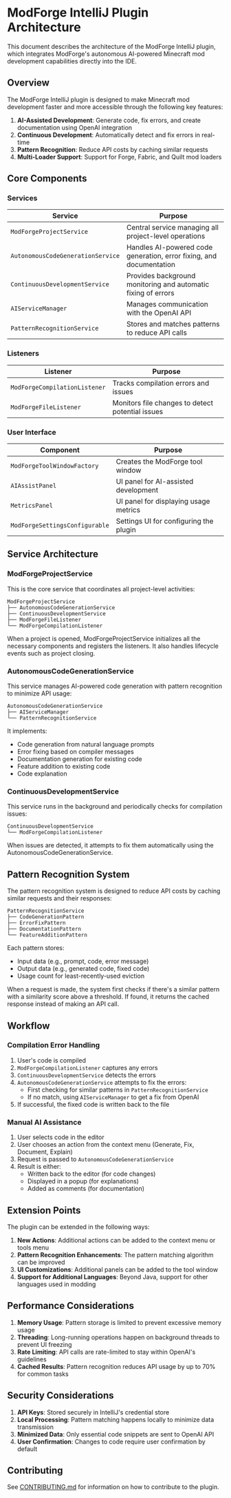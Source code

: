 # ModForge IntelliJ Plugin Architecture

This document describes the architecture of the ModForge IntelliJ plugin, which integrates ModForge's autonomous AI-powered Minecraft mod development capabilities directly into the IDE.

## Overview

The ModForge IntelliJ plugin is designed to make Minecraft mod development faster and more accessible through the following key features:

1. **AI-Assisted Development**: Generate code, fix errors, and create documentation using OpenAI integration
2. **Continuous Development**: Automatically detect and fix errors in real-time
3. **Pattern Recognition**: Reduce API costs by caching similar requests
4. **Multi-Loader Support**: Support for Forge, Fabric, and Quilt mod loaders

## Core Components

### Services

| Service | Purpose |
|---------|---------|
| `ModForgeProjectService` | Central service managing all project-level operations |
| `AutonomousCodeGenerationService` | Handles AI-powered code generation, error fixing, and documentation |
| `ContinuousDevelopmentService` | Provides background monitoring and automatic fixing of errors |
| `AIServiceManager` | Manages communication with the OpenAI API |
| `PatternRecognitionService` | Stores and matches patterns to reduce API calls |

### Listeners

| Listener | Purpose |
|----------|---------|
| `ModForgeCompilationListener` | Tracks compilation errors and issues |
| `ModForgeFileListener` | Monitors file changes to detect potential issues |

### User Interface

| Component | Purpose |
|-----------|---------|
| `ModForgeToolWindowFactory` | Creates the ModForge tool window |
| `AIAssistPanel` | UI panel for AI-assisted development |
| `MetricsPanel` | UI panel for displaying usage metrics |
| `ModForgeSettingsConfigurable` | Settings UI for configuring the plugin |

## Service Architecture

### ModForgeProjectService

This is the core service that coordinates all project-level activities:

```
ModForgeProjectService
├── AutonomousCodeGenerationService
├── ContinuousDevelopmentService
├── ModForgeFileListener
└── ModForgeCompilationListener
```

When a project is opened, ModForgeProjectService initializes all the necessary components and registers the listeners. It also handles lifecycle events such as project closing.

### AutonomousCodeGenerationService

This service manages AI-powered code generation with pattern recognition to minimize API usage:

```
AutonomousCodeGenerationService
├── AIServiceManager
└── PatternRecognitionService
```

It implements:
- Code generation from natural language prompts
- Error fixing based on compiler messages
- Documentation generation for existing code
- Feature addition to existing code
- Code explanation

### ContinuousDevelopmentService

This service runs in the background and periodically checks for compilation issues:

```
ContinuousDevelopmentService
└── ModForgeCompilationListener
```

When issues are detected, it attempts to fix them automatically using the AutonomousCodeGenerationService.

## Pattern Recognition System

The pattern recognition system is designed to reduce API costs by caching similar requests and their responses:

```
PatternRecognitionService
├── CodeGenerationPattern
├── ErrorFixPattern
├── DocumentationPattern
└── FeatureAdditionPattern
```

Each pattern stores:
- Input data (e.g., prompt, code, error message)
- Output data (e.g., generated code, fixed code)
- Usage count for least-recently-used eviction

When a request is made, the system first checks if there's a similar pattern with a similarity score above a threshold. If found, it returns the cached response instead of making an API call.

## Workflow

### Compilation Error Handling

1. User's code is compiled
2. `ModForgeCompilationListener` captures any errors
3. `ContinuousDevelopmentService` detects the errors
4. `AutonomousCodeGenerationService` attempts to fix the errors:
   - First checking for similar patterns in `PatternRecognitionService`
   - If no match, using `AIServiceManager` to get a fix from OpenAI
5. If successful, the fixed code is written back to the file

### Manual AI Assistance

1. User selects code in the editor
2. User chooses an action from the context menu (Generate, Fix, Document, Explain)
3. Request is passed to `AutonomousCodeGenerationService`
4. Result is either:
   - Written back to the editor (for code changes)
   - Displayed in a popup (for explanations)
   - Added as comments (for documentation)

## Extension Points

The plugin can be extended in the following ways:

1. **New Actions**: Additional actions can be added to the context menu or tools menu
2. **Pattern Recognition Enhancements**: The pattern matching algorithm can be improved
3. **UI Customizations**: Additional panels can be added to the tool window
4. **Support for Additional Languages**: Beyond Java, support for other languages used in modding

## Performance Considerations

1. **Memory Usage**: Pattern storage is limited to prevent excessive memory usage
2. **Threading**: Long-running operations happen on background threads to prevent UI freezing
3. **Rate Limiting**: API calls are rate-limited to stay within OpenAI's guidelines
4. **Cached Results**: Pattern recognition reduces API usage by up to 70% for common tasks

## Security Considerations

1. **API Keys**: Stored securely in IntelliJ's credential store
2. **Local Processing**: Pattern matching happens locally to minimize data transmission
3. **Minimized Data**: Only essential code snippets are sent to OpenAI API
4. **User Confirmation**: Changes to code require user confirmation by default

## Contributing

See [CONTRIBUTING.md](../CONTRIBUTING.md) for information on how to contribute to the plugin.